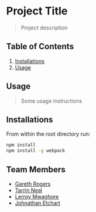 # Project Title

> Project description

## Table of Contents

1. [Installations](#installations)
1. [Usage](#Usage)

## Usage

> Some usage instructions

## Installations

From within the root directory run:

```sh
npm install
npm install -g webpack
```

## Team Members

- [Gareth Rogers](https://github.com/garethdavisrogers)
- [Tarrin Neal](https://github.com/tarrinneal)
- [Lerroy Mwaghore](https://github.com/lmwaghore)
- [Johnathan Etchart](https://github.com/johnathanetchart)
